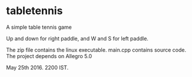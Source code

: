 # tabletennis
A simple table tennis game

Up and down for right paddle, and W and S for left paddle.

The zip file contains the linux executable.
main.cpp contains source code. The project depends on Allegro 5.0

May 25th 2016. 2200 IST.
